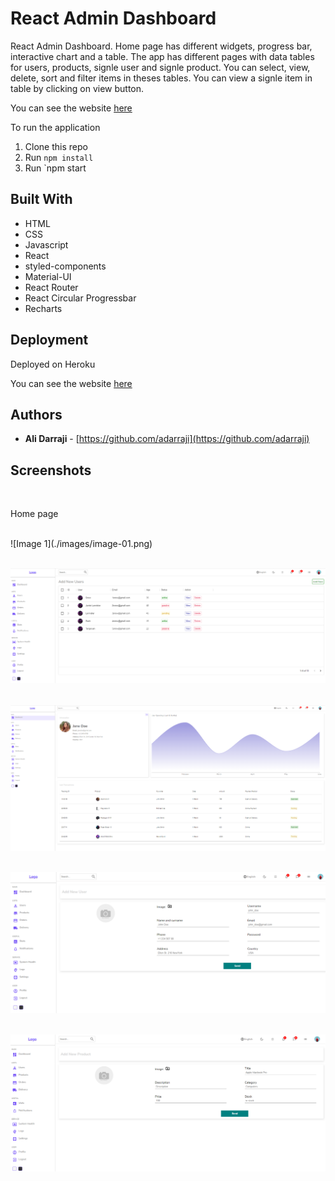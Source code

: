 # React Admin Dashboard

React Admin Dashboard. Home page has different widgets, progress bar, interactive chart and a table. The app has different pages with data tables for users, products, signle user and signle product. You can select, view, delete, sort and filter items in theses tables. You can view a signle item in table by clicking on view button.

You can see the website [here](https://react-admin2.herokuapp.com/)

To run the application

1. Clone this repo
2. Run `npm install`
3. Run `npm start


## Built With

* HTML
* CSS
* Javascript
* React
* styled-components
* Material-UI
* React Router
* React Circular Progressbar
* Recharts


## Deployment
Deployed on Heroku

You can see the website [here](https://react-admin2.herokuapp.com/)


## Authors

- **Ali Darraji** - [https://github.com/adarraji](https://github.com/adarraji)


## Screenshots
<br />

Home page

<br />
![Image 1](./images/image-01.png)
<br />
<br />

![Image 2](./images/image-02.png)
<br />
<br />

![Image 3](./images/image-03.png)
<br />
<br />

![Image 4](./images/image-04.png)
<br />
<br />

![Image 5](./images/image-05.png)
<br />
<br />